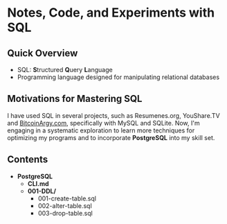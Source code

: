 # Notes, Code, and Experiments with SQL

## Quick Overview
- SQL: **S**tructured **Q**uery **L**anguage
- Programming language designed for manipulating relational databases


## Motivations for Mastering SQL
I have used SQL in several projects, such as Resumenes.org, YouShare.TV and [BitcoinArgy.com](https://bitcoinargy.com), specifically with MySQL and SQLite. Now, I'm engaging in a systematic exploration to learn more techniques for optimizing my programs and to incorporate **PostgreSQL** into my skill set.


## Contents
- **PostgreSQL**
    - **CLI.md**
    - **001-DDL/**
        - 001-create-table.sql
        - 002-alter-table.sql
        - 003-drop-table.sql